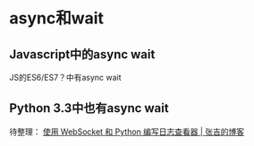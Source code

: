# async和wait

## Javascript中的async wait

JS的ES6/ES7？中有async wait

## Python 3.3中也有async wait

待整理：
[使用 WebSocket 和 Python 编写日志查看器 | 张吉的博客](http://shzhangji.com/cnblogs/2017/07/16/log-tailer-with-websocket-and-python/)
